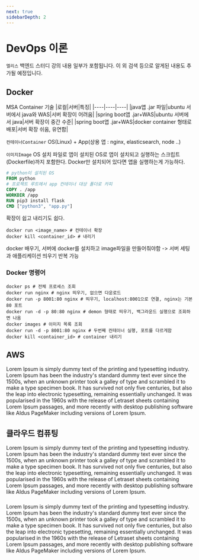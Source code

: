 ```yaml
---
next: true
sidebarDepth: 2
---
```

# DevOps 이론

`엘리스` 백엔드 스터디 강의 내용 일부가 포함됩니다. 이 외 검색 등으로 알게된 내용도 추가될 예정입니다.

## Docker
MSA Container 기술
|로컬|서버|특징|
|----|----|----|
|java앱 .jar 파일|ubuntu 서버에서 java와 WAS|서버 확장이 어려움|
|spring boot앱 .jar+WAS|ubuntu 서버에서 java|서버 확장이 중간 수준|
|spring boot앱 .jar+WAS|docker container 형태로 배포|서버 확장 쉬움, 유연함|

`컨테이너Container`
OS(Linux) + App(상용 앱 : nginx, elasticsearch, node ..)

`이미지Image`
OS 설치 파일로 앱이 설치된 OS로 앱이 설치되고 실행하는 스크립트(Dockerfile)까지 포함한다.
Docker만 설치되어 있다면 앱을 실행하는게 가능하다.
```dockerfile
# python이 설치된 OS
FROM python
# 프로젝트 루트에서 app 컨테이너 대상 폴더로 카피
COPY . /app
WORKDIR /app
RUN pip3 install flask
CMD ["python3", "app.py"]
```

확장이 쉽고 내리기도 쉽다.
```shell
docker run <image_name> # 컨테이너 확장
docker kill <container_id> # 내리기
```

docker 배우기, 서버에 docker를 설치하고 image파일을 만들어줘야함 -> 서버 세팅과 애플리케이션 띄우기 반복 가능

### Docker 명령어
```shell
docker ps # 전체 프로세스 조회
docker run nginx # nginx 띄우기, 없으면 다운로드
docker run -p 8001:80 nginx # 띄우기, localhost:8001으로 연결, nginx는 기본 80 포트
docker run -d -p 80:80 nginx # demon 형태로 띄우기, 백그라운드 실행으로 조회하면 나옴
docker images # 이미지 목록 조회
docker run -d -p 8001:80 nginx # 두번째 컨테이너 실행, 포트를 다르게함
docker kill <container_id> # container 내리기
```


## AWS
Lorem Ipsum is simply dummy text of the printing and typesetting industry. Lorem Ipsum has been the industry's standard dummy text ever since the 1500s, when an unknown printer took a galley of type and scrambled it to make a type specimen book. It has survived not only five centuries, but also the leap into electronic typesetting, remaining essentially unchanged. It was popularised in the 1960s with the release of Letraset sheets containing Lorem Ipsum passages, and more recently with desktop publishing software like Aldus PageMaker including versions of Lorem Ipsum.

## 클라우드 컴퓨팅

Lorem Ipsum is simply dummy text of the printing and typesetting industry. Lorem Ipsum has been the industry's standard dummy text ever since the 1500s, when an unknown printer took a galley of type and scrambled it to make a type specimen book. It has survived not only five centuries, but also the leap into electronic typesetting, remaining essentially unchanged. It was popularised in the 1960s with the release of Letraset sheets containing Lorem Ipsum passages, and more recently with desktop publishing software like Aldus PageMaker including versions of Lorem Ipsum.

### 
Lorem Ipsum is simply dummy text of the printing and typesetting industry. Lorem Ipsum has been the industry's standard dummy text ever since the 1500s, when an unknown printer took a galley of type and scrambled it to make a type specimen book. It has survived not only five centuries, but also the leap into electronic typesetting, remaining essentially unchanged. It was popularised in the 1960s with the release of Letraset sheets containing Lorem Ipsum passages, and more recently with desktop publishing software like Aldus PageMaker including versions of Lorem Ipsum.